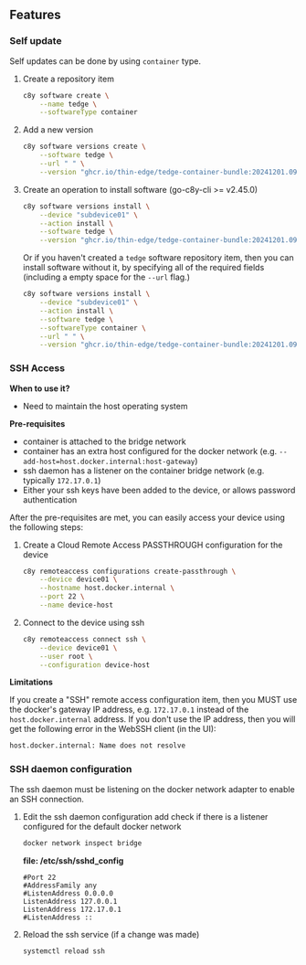 ## Features

### Self update

Self updates can be done by using `container` type.

1. Create a repository item

    ```sh
    c8y software create \
        --name tedge \
        --softwareType container
    ```

2. Add a new version

    ```sh
    c8y software versions create \
        --software tedge \
        --url " " \
        --version "ghcr.io/thin-edge/tedge-container-bundle:20241201.0920"
    ```

3. Create an operation to install software (go-c8y-cli >= v2.45.0)

    ```sh
    c8y software versions install \
        --device "subdevice01" \
        --action install \
        --software tedge \
        --version "ghcr.io/thin-edge/tedge-container-bundle:20241201.0920"
    ```

    Or if you haven't created a `tedge` software repository item, then you can install software without it, by specifying all of the required fields (including a empty space for the `--url` flag.)

    ```sh
    c8y software versions install \
        --device "subdevice01" \
        --action install \
        --software tedge \
        --softwareType container \
        --url " " \
        --version "ghcr.io/thin-edge/tedge-container-bundle:20241201.0920"
    ```


### SSH Access

**When to use it?**

* Need to maintain the host operating system

**Pre-requisites**

* container is attached to the bridge network
* container has an extra host configured for the docker network (e.g. `--add-host=host.docker.internal:host-gateway`)
* ssh daemon has a listener on the container bridge network (e.g. typically `172.17.0.1`)
* Either your ssh keys have been added to the device, or allows password authentication

After the pre-requisites are met, you can easily access your device using the following steps:

1. Create a Cloud Remote Access PASSTHROUGH configuration for the device

    ```sh
    c8y remoteaccess configurations create-passthrough \
        --device device01 \
        --hostname host.docker.internal \
        --port 22 \
        --name device-host
    ```

2. Connect to the device using ssh

    ```sh
    c8y remoteaccess connect ssh \
        --device device01 \
        --user root \
        --configuration device-host
    ```

**Limitations**

If you create a "SSH" remote access configuration item, then you MUST use the docker's gateway IP address, e.g. `172.17.0.1` instead of the `host.docker.internal` address. If you don't use the IP address, then you will get the following error in the WebSSH client (in the UI):

```sh
host.docker.internal: Name does not resolve
```


### SSH daemon configuration

The ssh daemon must be listening on the docker network adapter to enable an SSH connection.

1. Edit the ssh daemon configuration add check if there is a listener configured for the default docker network

    ```sh
    docker network inspect bridge
    ```

    **file: /etc/ssh/sshd_config**

    ```
    #Port 22
    #AddressFamily any
    #ListenAddress 0.0.0.0
    ListenAddress 127.0.0.1
    ListenAddress 172.17.0.1
    #ListenAddress ::
    ```

2. Reload the ssh service (if a change was made)

    ```sh
    systemctl reload ssh
    ```
